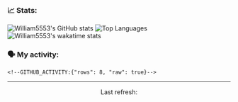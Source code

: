 ### 📈 Stats:
![William5553's GitHub stats](https://github-readme-stats.vercel.app/api?username=william5553&show_icons=true)
![Top Languages](https://github-readme-stats.vercel.app/api/top-langs/?username=william5553&langs_count=10)
![William5553's wakatime stats](https://github-readme-stats.vercel.app/api/wakatime?username=william5553)

### 🗣 My activity:
```
<!--GITHUB_ACTIVITY:{"rows": 8, "raw": true}-->
```

------------
<p align="center">Last refresh: <!--TIMESTAMP:{"format": "dddd, MMMM Do YYYY, h:mm:ss a [UTC]"}--></p>
